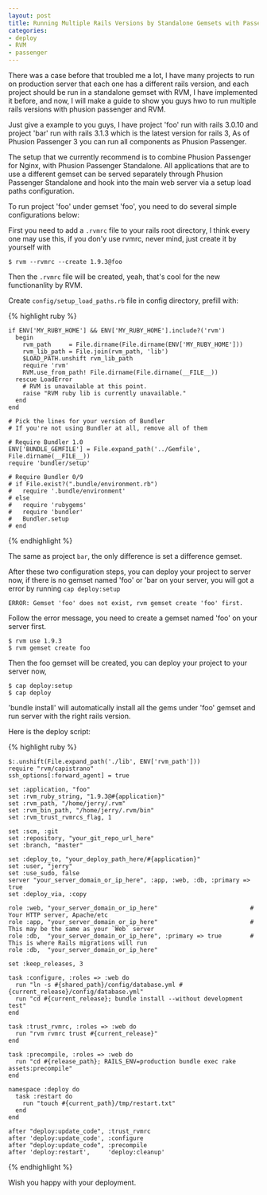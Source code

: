 ```yaml
---
layout: post
title: Running Multiple Rails Versions by Standalone Gemsets with Passenger
categories:
- deploy
- RVM
- passenger
---
```


There was a case before that troubled me a lot, I have many projects to run on production server that each one has a different rails version, and each project should be run in a standalone gemset with RVM, I have implemented it before, and now, I will make a guide to show you guys hwo to run multiple rails versions with phusion passenger and RVM.

Just give a example to you guys, I have project 'foo' run with rails 3.0.10 and project 'bar' run with rails 3.1.3 which is the latest version for rails 3, As of Phusion Passenger 3 you can run all components as Phusion Passenger.

The setup that we currently recommend is to combine Phusion Passenger for Nginx, with Phusion Passenger Standalone. All applications that are to use a different gemset can be served separately through Phusion Passenger Standalone and hook into the main web server via a setup load paths configuration.

To run project 'foo' under gemset 'foo', you need to do several simple configurations below:

First you need to add a `.rvmrc` file to your rails root directory, I think every one may use this, if you don'y use rvmrc, never mind, just create it by yourself with

    $ rvm --rvmrc --create 1.9.3@foo
    
Then the `.rvmrc` file will be created, yeah, that's cool for the new functionanlity by RVM.

Create `config/setup_load_paths.rb` file in config directory, prefill with:

{% highlight ruby %}

    if ENV['MY_RUBY_HOME'] && ENV['MY_RUBY_HOME'].include?('rvm')
      begin
        rvm_path     = File.dirname(File.dirname(ENV['MY_RUBY_HOME']))
        rvm_lib_path = File.join(rvm_path, 'lib')
        $LOAD_PATH.unshift rvm_lib_path
        require 'rvm'
        RVM.use_from_path! File.dirname(File.dirname(__FILE__))
      rescue LoadError
        # RVM is unavailable at this point.
        raise "RVM ruby lib is currently unavailable."
      end
    end

    # Pick the lines for your version of Bundler
    # If you're not using Bundler at all, remove all of them

    # Require Bundler 1.0 
    ENV['BUNDLE_GEMFILE'] = File.expand_path('../Gemfile', File.dirname(__FILE__))
    require 'bundler/setup'

    # Require Bundler 0/9
    # if File.exist?(".bundle/environment.rb")
    #   require '.bundle/environment'
    # else
    #   require 'rubygems'
    #   require 'bundler'
    #   Bundler.setup
    # end
{% endhighlight %}

The same as project `bar`, the only difference is set a difference gemset.

After these two configuration steps, you can deploy your project to server now,
if there is no gemset named 'foo' or 'bar on your server, you will got a error by running `cap deploy:setup`

    ERROR: Gemset 'foo' does not exist, rvm gemset create 'foo' first.
    
Follow the error message, you need to create a gemset named 'foo' on your server first.

    $ rvm use 1.9.3
    $ rvm gemset create foo
    
Then the foo gemset will be created, you can deploy your project to your server now,

    $ cap deploy:setup
    $ cap deploy
    
'bundle install' will automatically install all the gems under 'foo' gemset and run server with the right rails version.

Here is the deploy script:

{% highlight ruby %}

    $:.unshift(File.expand_path('./lib', ENV['rvm_path']))
    require "rvm/capistrano"
    ssh_options[:forward_agent] = true

    set :application, "foo"
    set :rvm_ruby_string, "1.9.3@#{application}"
    set :rvm_path, "/home/jerry/.rvm"
    set :rvm_bin_path, "/home/jerry/.rvm/bin"
    set :rvm_trust_rvmrcs_flag, 1

    set :scm, :git
    set :repository, "your_git_repo_url_here"
    set :branch, "master"

    set :deploy_to, "your_deploy_path_here/#{application}"
    set :user, "jerry"
    set :use_sudo, false
    server "your_server_domain_or_ip_here", :app, :web, :db, :primary => true
    set :deploy_via, :copy
    
    role :web, "your_server_domain_or_ip_here"                          # Your HTTP server, Apache/etc
    role :app, "your_server_domain_or_ip_here"                          # This may be the same as your `Web` server
    role :db,  "your_server_domain_or_ip_here", :primary => true        # This is where Rails migrations will run
    role :db,  "your_server_domain_or_ip_here"
    
    set :keep_releases, 3

    task :configure, :roles => :web do
      run "ln -s #{shared_path}/config/database.yml #{current_release}/config/database.yml"
      run "cd #{current_release}; bundle install --without development test"
    end

    task :trust_rvmrc, :roles => :web do
      run "rvm rvmrc trust #{current_release}"
    end

    task :precompile, :roles => :web do
      run "cd #{release_path}; RAILS_ENV=production bundle exec rake assets:precompile"
    end
    
    namespace :deploy do
      task :restart do
        run "touch #{current_path}/tmp/restart.txt"
      end
    end

    after "deploy:update_code", :trust_rvmrc
    after 'deploy:update_code', :configure
    after "deploy:update_code", :precompile
    after 'deploy:restart',     'deploy:cleanup'
    
{% endhighlight %}
    
Wish you happy with your deployment.
